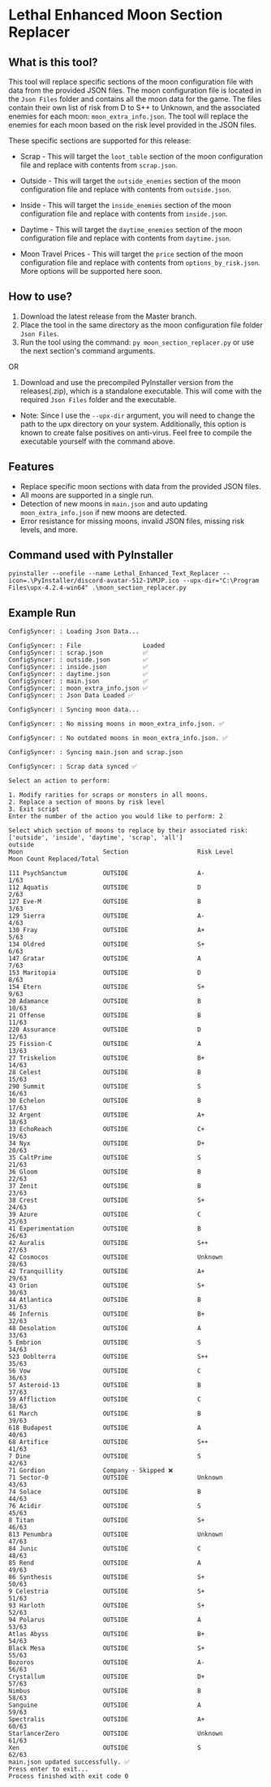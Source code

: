 # Lethal Enhanced Moon Section Replacer

## What is this tool?

This tool will replace specific sections of the moon configuration file with data from the provided JSON files. The moon configuration file is located in the `Json Files` folder and contains all the moon data for the game.
The files contain their own list of risk from D to S++ to Unknown, and the associated enemies for each moon: `moon_extra_info.json`. The tool will replace the enemies for each moon based on the risk level provided in the JSON files.

These specific sections are supported for this release:
 - Scrap - This will target the `loot_table` section of the moon configuration file and replace with contents from `scrap.json`.


 - Outside - This will target the `outside_enemies` section of the moon configuration file and replace with contents from `outside.json`.


 - Inside - This will target the `inside_enemies` section of the moon configuration file and replace with contents from `inside.json`.


 - Daytime - This will target the `daytime_enemies` section of the moon configuration file and replace with contents from `daytime.json`.


 - Moon Travel Prices - This will target the `price` section of the moon configuration file and replace with contents from `options_by_risk.json`. More options will be supported here soon.

## How to use?

1. Download the latest release from the Master branch.
2. Place the tool in the same directory as the moon configuration file folder `Json Files`.
3. Run the tool using the command: `py moon_section_replacer.py` or use the next section's command arguments.

OR

1. Download and use the precompiled PyInstaller version from the releases(.zip), which is a standalone executable. This will come with the required `Json Files` folder and the executable.

- Note: Since I use the `--upx-dir` argument, you will need to change the path to the upx directory on your system. Additionally, this option is known to create false positives on anti-virus. Feel free to compile the executable yourself with the command above.
## Features
- Replace specific moon sections with data from the provided JSON files.
- All moons are supported in a single run.
- Detection of new moons in `main.json` and auto updating `moon_extra_info.json` if new moons are detected.
- Error resistance for missing moons, invalid JSON files, missing risk levels, and more.

## Command used with PyInstaller
`pyinstaller --onefile --name Lethal_Enhanced_Text_Replacer --icon=.\PyInstaller/discord-avatar-512-1VMJP.ico --upx-dir="C:\Program Files\upx-4.2.4-win64" .\moon_section_replacer.py`

## Example Run

```text
ConfigSyncer: : Loading Json Data...

ConfigSyncer: : File                 Loaded              
ConfigSyncer: : scrap.json           ✅                   
ConfigSyncer: : outside.json         ✅                   
ConfigSyncer: : inside.json          ✅                   
ConfigSyncer: : daytime.json         ✅                   
ConfigSyncer: : main.json            ✅                   
ConfigSyncer: : moon_extra_info.json ✅                   
ConfigSyncer: : Json Data Loaded ✅

ConfigSyncer: : Syncing moon data...

ConfigSyncer: : No missing moons in moon_extra_info.json. ✅

ConfigSyncer: : No outdated moons in moon_extra_info.json. ✅

ConfigSyncer: : Syncing main.json and scrap.json

ConfigSyncer: : Scrap data synced ✅

Select an action to perform:

1. Modify rarities for scraps or monsters in all moons.
2. Replace a section of moons by risk level
3. Exit script
Enter the number of the action you would like to perform: 2

Select which section of moons to replace by their associated risk: ['outside', 'inside', 'daytime', 'scrap', 'all']
outside
Moon                      Section                   Risk Level                               Moon Count Replaced/Total                    

111 PsychSanctum          OUTSIDE                   A-                                       1/63                                         
112 Aquatis               OUTSIDE                   D                                        2/63                                         
127 Eve-M                 OUTSIDE                   B                                        3/63                                         
129 Sierra                OUTSIDE                   A-                                       4/63                                         
130 Fray                  OUTSIDE                   A+                                       5/63                                         
134 Oldred                OUTSIDE                   S+                                       6/63                                         
147 Gratar                OUTSIDE                   A                                        7/63                                         
153 Maritopia             OUTSIDE                   D                                        8/63                                         
154 Etern                 OUTSIDE                   S+                                       9/63                                         
20 Adamance               OUTSIDE                   B                                        10/63                                        
21 Offense                OUTSIDE                   B                                        11/63                                        
220 Assurance             OUTSIDE                   D                                        12/63                                        
25 Fission-C              OUTSIDE                   A                                        13/63                                        
27 Triskelion             OUTSIDE                   B+                                       14/63                                        
28 Celest                 OUTSIDE                   B                                        15/63                                        
290 Summit                OUTSIDE                   S                                        16/63                                        
30 Echelon                OUTSIDE                   B                                        17/63                                        
32 Argent                 OUTSIDE                   A+                                       18/63                                        
33 EchoReach              OUTSIDE                   C+                                       19/63                                        
34 Nyx                    OUTSIDE                   D+                                       20/63                                        
35 CaltPrime              OUTSIDE                   S                                        21/63                                        
36 Gloom                  OUTSIDE                   B                                        22/63                                        
37 Zenit                  OUTSIDE                   B                                        23/63                                        
38 Crest                  OUTSIDE                   S+                                       24/63                                        
39 Azure                  OUTSIDE                   C                                        25/63                                        
41 Experimentation        OUTSIDE                   B                                        26/63                                        
42 Auralis                OUTSIDE                   S++                                      27/63                                        
42 Cosmocos               OUTSIDE                   Unknown                                  28/63                                        
42 Tranquillity           OUTSIDE                   A+                                       29/63                                        
43 Orion                  OUTSIDE                   S+                                       30/63                                        
44 Atlantica              OUTSIDE                   B                                        31/63                                        
46 Infernis               OUTSIDE                   B+                                       32/63                                        
48 Desolation             OUTSIDE                   A                                        33/63                                        
5 Embrion                 OUTSIDE                   S                                        34/63                                        
523 Ooblterra             OUTSIDE                   S++                                      35/63                                        
56 Vow                    OUTSIDE                   C                                        36/63                                        
57 Asteroid-13            OUTSIDE                   B                                        37/63                                        
59 Affliction             OUTSIDE                   C                                        38/63                                        
61 March                  OUTSIDE                   B                                        39/63                                        
618 Budapest              OUTSIDE                   A                                        40/63                                        
68 Artifice               OUTSIDE                   S++                                      41/63                                        
7 Dine                    OUTSIDE                   S                                        42/63                                        
71 Gordion                Company - Skipped ❌
71 Sector-0               OUTSIDE                   Unknown                                  43/63                                        
74 Solace                 OUTSIDE                   B                                        44/63                                        
76 Acidir                 OUTSIDE                   S                                        45/63                                        
8 Titan                   OUTSIDE                   S+                                       46/63                                        
813 Penumbra              OUTSIDE                   Unknown                                  47/63                                        
84 Junic                  OUTSIDE                   C                                        48/63                                        
85 Rend                   OUTSIDE                   A                                        49/63                                        
86 Synthesis              OUTSIDE                   S+                                       50/63                                        
9 Celestria               OUTSIDE                   S+                                       51/63                                        
93 Harloth                OUTSIDE                   S+                                       52/63                                        
94 Polarus                OUTSIDE                   A                                        53/63                                        
Atlas Abyss               OUTSIDE                   B+                                       54/63                                        
Black Mesa                OUTSIDE                   S+                                       55/63                                        
Bozoros                   OUTSIDE                   A-                                       56/63                                        
Crystallum                OUTSIDE                   D+                                       57/63                                        
Nimbus                    OUTSIDE                   B                                        58/63                                        
Sanguine                  OUTSIDE                   A                                        59/63                                        
Spectralis                OUTSIDE                   A+                                       60/63                                        
StarlancerZero            OUTSIDE                   Unknown                                  61/63                                        
Xen                       OUTSIDE                   S                                        62/63              
main.json updated successfully. ✅
Press enter to exit...
Process finished with exit code 0
```